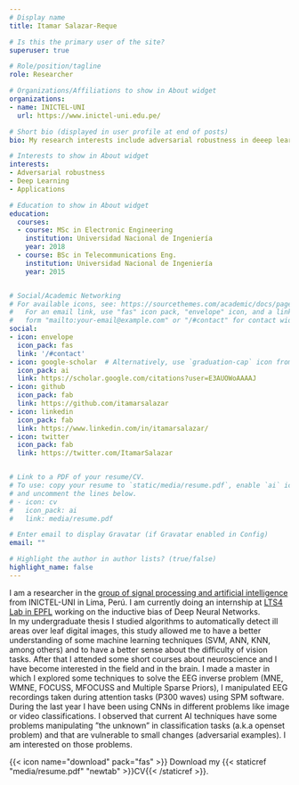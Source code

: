 ```yaml
---
# Display name
title: Itamar Salazar-Reque

# Is this the primary user of the site?
superuser: true

# Role/position/tagline
role: Researcher

# Organizations/Affiliations to show in About widget
organizations:
- name: INICTEL-UNI
  url: https://www.inictel-uni.edu.pe/

# Short bio (displayed in user profile at end of posts)
bio: My research interests include adversarial robustness in deeep learning and applications.

# Interests to show in About widget
interests:
- Adversarial robustness
- Deep Learning
- Applications

# Education to show in About widget
education:
  courses:
  - course: MSc in Electronic Engineering
    institution: Universidad Nacional de Ingeniería
    year: 2018
  - course: BSc in Telecommunications Eng.
    institution: Universidad Nacional de Ingeniería
    year: 2015


# Social/Academic Networking
# For available icons, see: https://sourcethemes.com/academic/docs/page-builder/#icons
#   For an email link, use "fas" icon pack, "envelope" icon, and a link in the
#   form "mailto:your-email@example.com" or "/#contact" for contact widget.
social:
- icon: envelope
  icon_pack: fas
  link: '/#contact'
- icon: google-scholar  # Alternatively, use `graduation-cap` icon from `fas` icon pack
  icon_pack: ai
  link: https://scholar.google.com/citations?user=E3AUOWoAAAAJ
- icon: github
  icon_pack: fab
  link: https://github.com/itamarsalazar
- icon: linkedin
  icon_pack: fab
  link: https://www.linkedin.com/in/itamarsalazar/
- icon: twitter
  icon_pack: fab
  link: https://twitter.com/ItamarSalazar


# Link to a PDF of your resume/CV.
# To use: copy your resume to `static/media/resume.pdf`, enable `ai` icons in `params.toml`, 
# and uncomment the lines below.
# - icon: cv
#   icon_pack: ai
#   link: media/resume.pdf

# Enter email to display Gravatar (if Gravatar enabled in Config)
email: ""

# Highlight the author in author lists? (true/false)
highlight_name: false
---
```


I am a researcher in the [group of signal processing and artificial intelligence](https://www.inictel-uni.edu.pe/index.php/2020/03/04/procesamiento-de-senales-imagenes-e-inteligencia-artificial/) from INICTEL-UNI in Lima, Perú. I am currently doing an internship at [LTS4 Lab in EPFL](https://www.epfl.ch/labs/lts4/) working on the inductive bias of Deep Neural Networks. <br>
In my undergraduate thesis I studied algorithms to automatically detect ill areas over leaf digital images, this study allowed me to have a better
understanding of some machine learning techniques (SVM, ANN, KNN, among others) and to have a better sense about the difficulty of vision
tasks. After that I attended some short courses about neuroscience and I have become interested in the field and in the brain. I made a master in
which I explored some techniques to solve the EEG inverse problem (MNE, WMNE, FOCUSS, MFOCUSS and Multiple Sparse Priors), I manipulated
EEG recordings taken during attention tasks (P300 waves) using SPM software. During the last year I have been using CNNs in different problems
like image or video classifications. I observed that current AI techniques have some problems manipulating ”the unknown” in classification tasks
(a.k.a openset problem) and that are vulnerable to small changes (adversarial examples). I am interested on those problems.


{{< icon name="download" pack="fas" >}} Download my {{< staticref "media/resume.pdf" "newtab" >}}CV{{< /staticref >}}.
